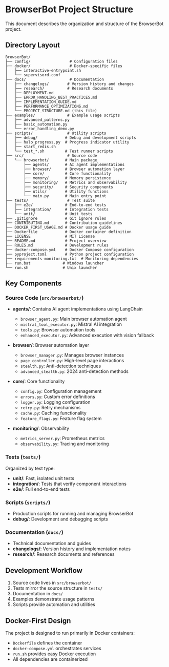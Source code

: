 # BrowserBot Project Structure

This document describes the organization and structure of the BrowserBot project.

## Directory Layout

```
BrowserBot/
├── config/                 # Configuration files
├── docker/                 # Docker-specific files
│   ├── interactive-entrypoint.sh
│   └── supervisord.conf
├── docs/                   # Documentation
│   ├── changelogs/        # Version history and changes
│   ├── research/          # Research documents
│   ├── DEPLOYMENT.md
│   ├── ERROR_HANDLING_BEST_PRACTICES.md
│   ├── IMPLEMENTATION_GUIDE.md
│   ├── PERFORMANCE_OPTIMIZATIONS.md
│   └── PROJECT_STRUCTURE.md (this file)
├── examples/              # Example usage scripts
│   ├── advanced_patterns.py
│   ├── basic_automation.py
│   └── error_handling_demo.py
├── scripts/               # Utility scripts
│   ├── debug/            # Debug and development scripts
│   ├── halo_progress.py  # Progress indicator utility
│   ├── start_redis.sh
│   └── test_*.sh         # Test runner scripts
├── src/                   # Source code
│   └── browserbot/       # Main package
│       ├── agents/       # AI agent implementations
│       ├── browser/      # Browser automation layer
│       ├── core/         # Core functionality
│       ├── memory/       # Memory persistence
│       ├── monitoring/   # Metrics and observability
│       ├── security/     # Security components
│       ├── utils/        # Utility functions
│       └── main.py       # Main entry point
├── tests/                 # Test suite
│   ├── e2e/              # End-to-end tests
│   ├── integration/      # Integration tests
│   └── unit/             # Unit tests
├── .gitignore            # Git ignore rules
├── CONTRIBUTING.md       # Contribution guidelines
├── DOCKER_FIRST_USAGE.md # Docker usage guide
├── Dockerfile            # Docker container definition
├── LICENSE               # MIT License
├── README.md             # Project overview
├── RULES.md              # Development rules
├── docker-compose.yml    # Docker Compose configuration
├── pyproject.toml        # Python project configuration
├── requirements-monitoring.txt  # Monitoring dependencies
├── run.bat              # Windows launcher
└── run.sh               # Unix launcher
```

## Key Components

### Source Code (`src/browserbot/`)

- **agents/**: Contains AI agent implementations using LangChain
  - `browser_agent.py`: Main browser automation agent
  - `mistral_tool_executor.py`: Mistral AI integration
  - `tools.py`: Browser automation tools
  - `enhanced_executor.py`: Advanced execution with vision fallback

- **browser/**: Browser automation layer
  - `browser_manager.py`: Manages browser instances
  - `page_controller.py`: High-level page interactions
  - `stealth.py`: Anti-detection techniques
  - `advanced_stealth.py`: 2024 anti-detection methods

- **core/**: Core functionality
  - `config.py`: Configuration management
  - `errors.py`: Custom error definitions
  - `logger.py`: Logging configuration
  - `retry.py`: Retry mechanisms
  - `cache.py`: Caching functionality
  - `feature_flags.py`: Feature flag system

- **monitoring/**: Observability
  - `metrics_server.py`: Prometheus metrics
  - `observability.py`: Tracing and monitoring

### Tests (`tests/`)

Organized by test type:
- **unit/**: Fast, isolated unit tests
- **integration/**: Tests that verify component interactions
- **e2e/**: Full end-to-end tests

### Scripts (`scripts/`)

- Production scripts for running and managing BrowserBot
- **debug/**: Development and debugging scripts

### Documentation (`docs/`)

- Technical documentation and guides
- **changelogs/**: Version history and implementation notes
- **research/**: Research documents and references

## Development Workflow

1. Source code lives in `src/browserbot/`
2. Tests mirror the source structure in `tests/`
3. Documentation in `docs/`
4. Examples demonstrate usage patterns
5. Scripts provide automation and utilities

## Docker-First Design

The project is designed to run primarily in Docker containers:
- `Dockerfile` defines the container
- `docker-compose.yml` orchestrates services
- `run.sh` provides easy Docker execution
- All dependencies are containerized